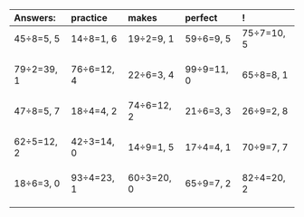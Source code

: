 | Answers: | practice | makes | perfect | ! |
| :--- | :--- | :--- | :--- | :--- |
| 45÷8=5, 5 | 14÷8=1, 6 | 19÷2=9, 1 | 59÷6=9, 5 | 75÷7=10, 5 | 
|   |   |   |   |   | 
|   |   |   |   |   | 
|   |   |   |   |   | 
| 79÷2=39, 1 | 76÷6=12, 4 | 22÷6=3, 4 | 99÷9=11, 0 | 65÷8=8, 1 | 
|   |   |   |   |   | 
|   |   |   |   |   | 
|   |   |   |   |   | 
| 47÷8=5, 7 | 18÷4=4, 2 | 74÷6=12, 2 | 21÷6=3, 3 | 26÷9=2, 8 | 
|   |   |   |   |   | 
|   |   |   |   |   | 
|   |   |   |   |   | 
| 62÷5=12, 2 | 42÷3=14, 0 | 14÷9=1, 5 | 17÷4=4, 1 | 70÷9=7, 7 | 
|   |   |   |   |   | 
|   |   |   |   |   | 
|   |   |   |   |   | 
| 18÷6=3, 0 | 93÷4=23, 1 | 60÷3=20, 0 | 65÷9=7, 2 | 82÷4=20, 2 | 
|   |   |   |   |   | 
|   |   |   |   |   | 
|   |   |   |   |   | 
